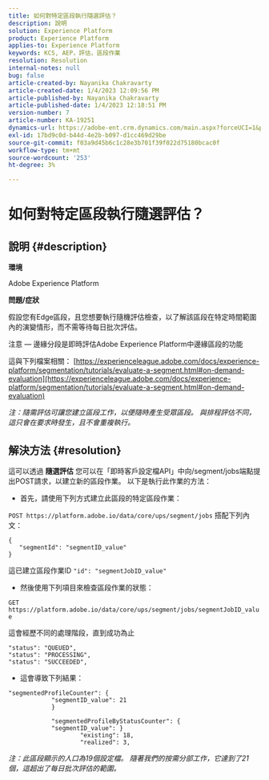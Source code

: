 ```yaml
---
title: 如何對特定區段執行隨選評估？
description: 說明
solution: Experience Platform
product: Experience Platform
applies-to: Experience Platform
keywords: KCS, AEP，評估，區段作業
resolution: Resolution
internal-notes: null
bug: false
article-created-by: Nayanika Chakravarty
article-created-date: 1/4/2023 12:09:56 PM
article-published-by: Nayanika Chakravarty
article-published-date: 1/4/2023 12:18:51 PM
version-number: 7
article-number: KA-19251
dynamics-url: https://adobe-ent.crm.dynamics.com/main.aspx?forceUCI=1&pagetype=entityrecord&etn=knowledgearticle&id=a480ddad-288c-ed11-81ac-6045bd006a22
exl-id: 17bd9c0d-b44d-4e2b-b097-d1cc469d29be
source-git-commit: f03a9d45b6c1c28e3b701f39f022d75180bcac0f
workflow-type: tm+mt
source-wordcount: '253'
ht-degree: 3%

---
```


# 如何對特定區段執行隨選評估？

## 說明 {#description}


<b>環境</b>

Adobe Experience Platform

<b>問題/症狀</b>

假設您有Edge區段，且您想要執行隨機評估檢查，以了解該區段在特定時間範圍內的演變情形，而不需等待每日批次評估。

注意 — 邊緣分段是即時評估Adobe Experience Platform中邊緣區段的功能

這與下列檔案相關： [https://experienceleague.adobe.com/docs/experience-platform/segmentation/tutorials/evaluate-a-segment.html#on-demand-evaluation](https://experienceleague.adobe.com/docs/experience-platform/segmentation/tutorials/evaluate-a-segment.html#on-demand-evaluation)

*注：隨需評估可讓您建立區段工作，以便隨時產生受眾區段。 與排程評估不同，這只會在要求時發生，且不會重複執行。*


## 解決方法 {#resolution}


這可以透過 <b>隨選評估</b> 您可以在「即時客戶設定檔API」中向/segment/jobs端點提出POST請求，以建立新的區段作業。 以下是執行此作業的方法：

- 首先，請使用下列方式建立此區段的特定區段作業：


`POST https://platform.adobe.io/data/core/ups/segment/jobs` 搭配下列內文：


```
{
   "segmentId": "segmentID_value"
}
```


這已建立區段作業ID `"id": "segmentJobID_value"`

- 然後使用下列項目來檢查區段作業的狀態：


`GET https://platform.adobe.io/data/core/ups/segment/jobs/segmentJobID_value`

這會經歷不同的處理階段，直到成功為止




```
"status": "QUEUED",
"status": "PROCESSING",
"status": "SUCCEEDED",
```




- 這會導致下列結果：





```
"segmentedProfileCounter": {
            "segmentID_value": 21
            }

            "segmentedProfileByStatusCounter": {
            "segmentID_value": }
                    "existing": 18,
                    "realized": 3,
```




*注：此區段顯示的人口為19個設定檔。 隨著我們的按需分部工作，它達到了21個，這超出了每日批次評估的範圍。*

